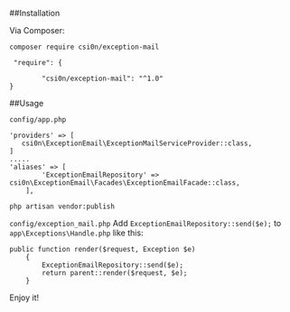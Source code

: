 

##Installation

Via Composer:

```
composer require csi0n/exception-mail
```

```
 "require": {

        "csi0n/exception-mail": "^1.0"
}

```


##Usage

`config/app.php`
```
'providers' => [
   csi0n\ExceptionEmail\ExceptionMailServiceProvider::class,
]
.....
'aliases' => [
        'ExceptionEmailRepository' => csi0n\ExceptionEmail\Facades\ExceptionEmailFacade::class,
    ],
```


`php artisan vendor:publish`

`config/exception_mail.php`
Add `ExceptionEmailRepository::send($e);` to `app\Exceptions\Handle.php` like this:
```
public function render($request, Exception $e)
    {
        ExceptionEmailRepository::send($e);
        return parent::render($request, $e);
    }
```
Enjoy it!


